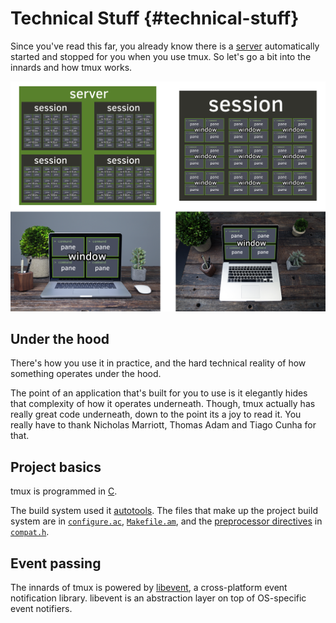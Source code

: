# Technical Stuff {#technical-stuff}

Since you've read this far, you already know there is a [server](#server)
automatically started and stopped for you when you use tmux. So let's go a bit
into the innards and how tmux works.

![Server w/ laptop](images/info/server-with-laptop.png)

## Under the hood

There's how you use it in practice, and the hard technical reality of how something
operates under the hood.

The point of an application that's built for you to use is it elegantly hides that
complexity of how it operates underneath. Though, tmux actually has really great
code underneath, down to the point its a joy to read it. You really have to thank
Nicholas Marriott, Thomas Adam and Tiago Cunha for that.

## Project basics

tmux is programmed in [C](https://en.wikipedia.org/wiki/C_(programming_language)).

The build system used it [autotools](https://www.gnu.org/software/automake/manual/html_node/Autotools-Introduction.html).
The files that make up the project build system are in
[`configure.ac`](https://github.com/tmux/tmux/blob/master/configure.ac),
[`Makefile.am`](https://github.com/tmux/tmux/blob/master/Makefile.am), and the
[preprocessor directives](https://en.wikipedia.org/wiki/C_preprocessor#Conditional_compilation)
in [`compat.h`](https://github.com/tmux/tmux/blob/master/compat.h).

## Event passing

The innards of tmux is powered by [libevent](http://libevent.org/), a cross-platform event
notification library. libevent is an abstraction layer on top of OS-specific event notifiers.
